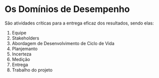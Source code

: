 # Os Domínios de Desempenho
São atividades críticas para a entrega eficaz dos resultados, sendo elas:

1. Equipe 
2. Stakeholders
3. Abordagem de Desenvolvimento de Ciclo de Vida
4. Planjemanto
5. Incerteza
6. Medição
7. Entrega
8. Trabalho do projeto